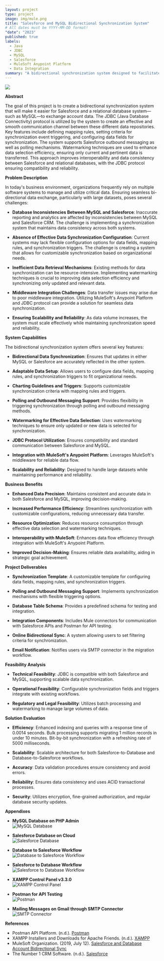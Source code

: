 ```yaml
---
layout: project
type: project
image: img/mule.png
title: "Salesforce and MySQL Bidirectional Synchronization System"
# All dates must be YYYY-MM-DD format!
"date": "2023"
published: true
labels:
  - Java
  - JDBC
  - MySQL
  - Salesforce
  - MuleSoft Anypoint Platform 
  - Data Integration
summary: "A bidirectional synchronization system designed to facilitate seamless data exchange between Salesforce and MySQL using the JDBC protocol."
---
```

<img class="img-fluid" src="img/project-image-1">

**Abstract**

The goal of this project is to create a bidirectional synchronization system that will make it easier for Salesforce and a relational database system—such as MySQL—to exchange account data. The JDBC (Java Database Connectivity) protocol is utilized by the system to create an effective and smooth communication channel between these different data repositories. Key features include defining mapping rules, setting criteria for synchronization event triggering, and configuring data fields for synchronization. The system supports Salesforce outbound messaging as well as polling mechanisms. Watermarking techniques are used to enhance data selection efficiency, ensuring only current and pertinent data is transferred. This approach improves interoperability and data consistency between Salesforce and relational databases, with the JDBC protocol ensuring compatibility and reliability.

**Problem Description**

In today's business environment, organizations frequently rely on multiple software systems to manage and utilize critical data. Ensuring seamless bi-directional data exchange, particularly with large datasets, poses several challenges:

- **Database Inconsistencies Between MySQL and Salesforce**: Inaccurate reporting and analytics are affected by inconsistencies between MySQL and Salesforce CRM. The challenge is implementing a synchronization system that maintains data consistency across both systems.
  
- **Absence of Effective Data Synchronization Configuration**: Current systems may lack flexible configuration options for data fields, mapping rules, and synchronization triggers. The challenge is creating a system that allows for customizable synchronization based on organizational needs.

- **Inefficient Data Retrieval Mechanisms**: Existing methods for data synchronization can be resource-intensive. Implementing watermarking techniques is crucial to improving data selection efficiency and synchronizing only updated and relevant data.

- **Middleware Integration Challenges**: Data transfer issues may arise due to poor middleware integration. Utilizing MuleSoft's Anypoint Platform and JDBC protocol can provide a solution for seamless data synchronization.

- **Ensuring Scalability and Reliability**: As data volume increases, the system must scale effectively while maintaining synchronization speed and reliability.

**System Capabilities**

The bidirectional synchronization system offers several key features:

- **Bidirectional Data Synchronization**: Ensures that updates in either MySQL or Salesforce are accurately reflected in the other system.
  
- **Adaptable Data Setup**: Allows users to configure data fields, mapping rules, and synchronization triggers to fit organizational needs.
  
- **Charting Guidelines and Triggers**: Supports customizable synchronization criteria with mapping rules and triggers.
  
- **Polling and Outbound Messaging Support**: Provides flexibility in triggering synchronization through polling and outbound messaging methods.

- **Watermarking for Effective Data Selection**: Uses watermarking techniques to ensure only updated or new data is selected for synchronization.

- **JDBC Protocol Utilization**: Ensures compatibility and standard communication between Salesforce and MySQL.

- **Integration with MuleSoft's Anypoint Platform**: Leverages MuleSoft's middleware for reliable data flow.

- **Scalability and Reliability**: Designed to handle large datasets while maintaining performance and reliability.

**Business Benefits**

- **Enhanced Data Precision**: Maintains consistent and accurate data in both Salesforce and MySQL, improving decision-making.
  
- **Increased Performance Efficiency**: Streamlines synchronization with customizable configurations, reducing unnecessary data transfer.

- **Resource Optimization**: Reduces resource consumption through effective data selection and watermarking techniques.

- **Interoperability with MuleSoft**: Enhances data flow efficiency through integration with MuleSoft's Anypoint Platform.

- **Improved Decision-Making**: Ensures reliable data availability, aiding in strategic goal achievement.

**Project Deliverables**

- **Synchronization Template**: A customizable template for configuring data fields, mapping rules, and synchronization triggers.
  
- **Polling and Outbound Messaging Support**: Implements synchronization mechanisms with flexible triggering options.
  
- **Database Table Schema**: Provides a predefined schema for testing and integration.

- **Integration Components**: Includes Mule connectors for communication with Salesforce APIs and Postman for API testing.

- **Online Bidirectional Sync**: A system allowing users to set filtering criteria for synchronization.

- **Email Notification**: Notifies users via SMTP connector in the migration workflow.

**Feasibility Analysis**

- **Technical Feasibility**: JDBC is compatible with both Salesforce and MySQL, supporting scalable data synchronization.
  
- **Operational Feasibility**: Configurable synchronization fields and triggers integrate with existing workflows.
  
- **Regulatory and Legal Feasibility**: Utilizes batch processing and watermarking to manage large volumes of data.

**Solution Evaluation**

- **Efficiency**: Enhanced indexing and queries with a response time of 0.0014 seconds. Bulk processing supports migrating 1 million records in under 10 minutes. Bit-by-bit synchronization with a refreshing rate of 5000 milliseconds.

- **Scalability**: Scalable architecture for both Salesforce-to-Database and Database-to-Salesforce workflows.

- **Accuracy**: Data validation procedures ensure consistency and avoid errors.

- **Reliability**: Ensures data consistency and uses ACID transactional processes.

- **Security**: Utilizes encryption, fine-grained authorization, and regular database security updates.

**Appendixes**

- **MySQL Database on PHP Admin**  
  ![MySQL Database](img/mysql-database.png)

- **Salesforce Database on Cloud**  
  ![Salesforce Database](img/salesforce-database.png)

- **Database to Salesforce Workflow**  
  ![Database to Salesforce Workflow](img/db-to-salesforce-workflow.png)

- **Salesforce to Database Workflow**  
  ![Salesforce to Database Workflow](img/salesforce-to-db-workflow.png)

- **XAMPP Control Panel v3.3.0**  
  ![XAMPP Control Panel](img/xampp-control-panel.png)

- **Postman for API Testing**  
  ![Postman](img/postman.png)

- **Mailing Messages on Gmail through SMTP Connector**  
  ![SMTP Connector](img/smtp-connector.png)

**References**

- Postman API Platform. (n.d.). [Postman](https://www.postman.com/)
- XAMPP Installers and Downloads for Apache Friends. (n.d.). [XAMPP](https://www.apachefriends.org/)
- MuleSoft Organization. (2019, July 12). [Salesforce and Database Account Bidirectional Sync](https://www.mulesoft.com/exchange/org.mule.templates/template-sfdc2db-account-bidirectional-sync/)
- The Number 1 CRM Software. (n.d.). [Salesforce](https://www.salesforce.com/)
